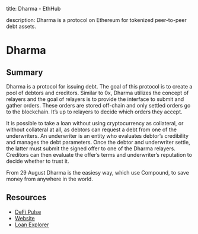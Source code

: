 title: Dharma - EthHub

description: Dharma is a protocol on Ethereum for tokenized peer-to-peer debt assets.

# Dharma

## Summary

Dharma is a protocol for issuing debt. The goal of this protocol is to create a pool of debtors and creditors. Similar to 0x, Dharma utilizes the concept of relayers and the goal of relayers is to provide the interface to submit and gather orders. These orders are stored off-chain and only settled orders go to the blockchain. It’s up to relayers to decide which orders they accept.

It is possible to take a loan without using cryptocurrency as collateral, or without collateral at all, as debtors can request a debt from one of the underwriters. An underwriter is an entity who evaluates debtor’s credibility and manages the debt parameters. Once the debtor and underwriter settle, the latter must submit the signed offer to one of the Dharma relayers. Creditors can then evaluate the offer’s terms and underwriter’s reputation to decide whether to trust it.

From 29 August Dharma is the easiesy way, which use Compound, to save money from anywhere in the world.

## Resources

* [DeFi Pulse](https://defipulse.com/dharma)
* [Website](https://dharma.io/)
* [Loan Explorer](https://loanscan.io/)

